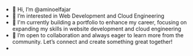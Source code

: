 - 👋 Hi, I’m @aminoelfajar
- 👀 I’m interested in Web Development and Cloud Engineering
- 🌱 I'm currently building a portfolio to enhance my career, focusing on expanding my skills in website development and cloud engineering
- 💞️ I’m open to collaboration and always eager to learn more from the community. Let’s connect and create something great together!
- 

